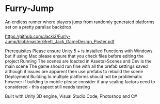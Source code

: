 # Furry-Jump
An endless runner where players jump from randomly generated platforms set on a pretty parallax backdrop

https://github.com/Jacki3/Furry-Jump/blob/master/Brett_Jack_GameDesign_Poster.pdf

Prerequisites
  Please ensure Unity 5 + is installed 
  Functions with Windows but if using Mac please ensure that you check files before editing the project
Running
  The scenes are loacted in Assets>Scenes and Dev is the main scene 
  The game should run fine with all the prefab settings saved although if issues are apparent then use prefabs to rebuild the     scene
  Deployment
    Building to multiple platforms should not be problematic however if building to mobile please consider if any scaling factors need to considered - this aspect still needs testing
    
  Built with Unity 3D engine, Visual Studio Code, Photoshop and C#
